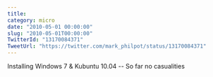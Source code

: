 ```yaml
---
title: 
category: micro
date: "2010-05-01 00:00:00"
slug: "2010-05-01T00:00:00"
TwitterId: "13170084371"
TweetUrl: "https://twitter.com/mark_philpot/status/13170084371"
---
```


Installing Windows 7 & Kubuntu 10.04 -- So far no casualities
